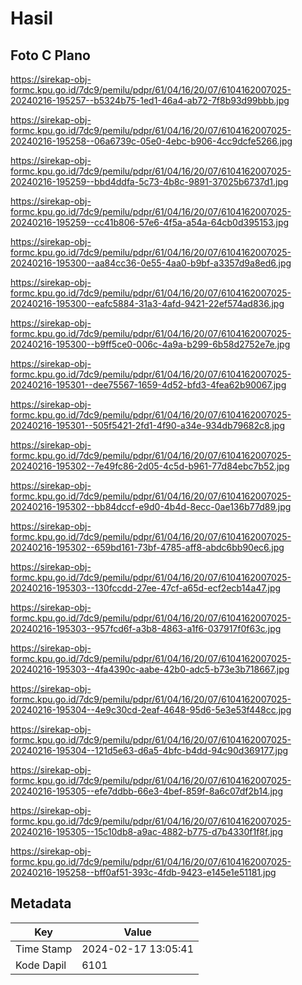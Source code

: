 # Hasil

## Foto C Plano

https://sirekap-obj-formc.kpu.go.id/7dc9/pemilu/pdpr/61/04/16/20/07/6104162007025-20240216-195257--b5324b75-1ed1-46a4-ab72-7f8b93d99bbb.jpg

https://sirekap-obj-formc.kpu.go.id/7dc9/pemilu/pdpr/61/04/16/20/07/6104162007025-20240216-195258--06a6739c-05e0-4ebc-b906-4cc9dcfe5266.jpg

https://sirekap-obj-formc.kpu.go.id/7dc9/pemilu/pdpr/61/04/16/20/07/6104162007025-20240216-195259--bbd4ddfa-5c73-4b8c-9891-37025b6737d1.jpg

https://sirekap-obj-formc.kpu.go.id/7dc9/pemilu/pdpr/61/04/16/20/07/6104162007025-20240216-195259--cc41b806-57e6-4f5a-a54a-64cb0d395153.jpg

https://sirekap-obj-formc.kpu.go.id/7dc9/pemilu/pdpr/61/04/16/20/07/6104162007025-20240216-195300--aa84cc36-0e55-4aa0-b9bf-a3357d9a8ed6.jpg

https://sirekap-obj-formc.kpu.go.id/7dc9/pemilu/pdpr/61/04/16/20/07/6104162007025-20240216-195300--eafc5884-31a3-4afd-9421-22ef574ad836.jpg

https://sirekap-obj-formc.kpu.go.id/7dc9/pemilu/pdpr/61/04/16/20/07/6104162007025-20240216-195300--b9ff5ce0-006c-4a9a-b299-6b58d2752e7e.jpg

https://sirekap-obj-formc.kpu.go.id/7dc9/pemilu/pdpr/61/04/16/20/07/6104162007025-20240216-195301--dee75567-1659-4d52-bfd3-4fea62b90067.jpg

https://sirekap-obj-formc.kpu.go.id/7dc9/pemilu/pdpr/61/04/16/20/07/6104162007025-20240216-195301--505f5421-2fd1-4f90-a34e-934db79682c8.jpg

https://sirekap-obj-formc.kpu.go.id/7dc9/pemilu/pdpr/61/04/16/20/07/6104162007025-20240216-195302--7e49fc86-2d05-4c5d-b961-77d84ebc7b52.jpg

https://sirekap-obj-formc.kpu.go.id/7dc9/pemilu/pdpr/61/04/16/20/07/6104162007025-20240216-195302--bb84dccf-e9d0-4b4d-8ecc-0ae136b77d89.jpg

https://sirekap-obj-formc.kpu.go.id/7dc9/pemilu/pdpr/61/04/16/20/07/6104162007025-20240216-195302--659bd161-73bf-4785-aff8-abdc6bb90ec6.jpg

https://sirekap-obj-formc.kpu.go.id/7dc9/pemilu/pdpr/61/04/16/20/07/6104162007025-20240216-195303--130fccdd-27ee-47cf-a65d-ecf2ecb14a47.jpg

https://sirekap-obj-formc.kpu.go.id/7dc9/pemilu/pdpr/61/04/16/20/07/6104162007025-20240216-195303--957fcd6f-a3b8-4863-a1f6-037917f0f63c.jpg

https://sirekap-obj-formc.kpu.go.id/7dc9/pemilu/pdpr/61/04/16/20/07/6104162007025-20240216-195303--4fa4390c-aabe-42b0-adc5-b73e3b718667.jpg

https://sirekap-obj-formc.kpu.go.id/7dc9/pemilu/pdpr/61/04/16/20/07/6104162007025-20240216-195304--4e9c30cd-2eaf-4648-95d6-5e3e53f448cc.jpg

https://sirekap-obj-formc.kpu.go.id/7dc9/pemilu/pdpr/61/04/16/20/07/6104162007025-20240216-195304--121d5e63-d6a5-4bfc-b4dd-94c90d369177.jpg

https://sirekap-obj-formc.kpu.go.id/7dc9/pemilu/pdpr/61/04/16/20/07/6104162007025-20240216-195305--efe7ddbb-66e3-4bef-859f-8a6c07df2b14.jpg

https://sirekap-obj-formc.kpu.go.id/7dc9/pemilu/pdpr/61/04/16/20/07/6104162007025-20240216-195305--15c10db8-a9ac-4882-b775-d7b4330f1f8f.jpg

https://sirekap-obj-formc.kpu.go.id/7dc9/pemilu/pdpr/61/04/16/20/07/6104162007025-20240216-195258--bff0af51-393c-4fdb-9423-e145e1e51181.jpg


## Metadata

| Key        | Value               |
| ---------- | ------------------- |
| Time Stamp | 2024-02-17 13:05:41 |
| Kode Dapil | 6101                |



